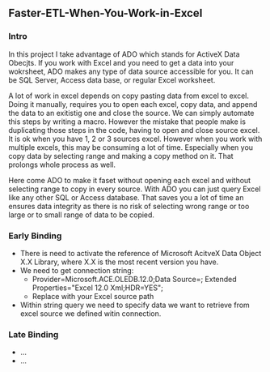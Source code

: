 <h2>Faster-ETL-When-You-Work-in-Excel</h2>
<h3>Intro</h3>
<p>In this project I take advantage of ADO which stands for ActiveX Data Obecjts. If you work with Excel and you need to get a data into your wokrsheet, ADO makes any type of data source accessible for you. It can be SQL Server, Access data base, or regular Excel worksheet.</p>
<p>A lot of work in excel depends on copy pasting data from excel to excel. Doing it manually, requires you to open each excel, copy data, and append the data to an exitistig one and close the source. We can simply automate this steps by writing a macro. However the mistake that people make is duplicating those steps in the code, having to open and close source excel. It is ok when you have 1, 2 or 3 sources excel. However when you work with multiple excels, this may be consuming a lot of time. Especially when you copy data by selecting range and making a copy method on it. That prolongs whole process as well.</p>
<p>Here come ADO to make it faset without opening each excel and without selecting range to copy in every source. With ADO you can just query Excel like any other SQL or Access database. That saves you a lot of time an ensures data integrity as there is no risk of selecting wrong range or too large or to small range of data to be copied.</p>
<h3>Early Binding</h3>
<ul>
  <li>There is need to activate the reference of Microsoft AcitveX Data Object X.X Library, where X.X is the most recent version you have.</li>
  <li>We need to get connection string:
    <ul>
      <li>Provider=Microsoft.ACE.OLEDB.12.0;Data Source=<c:\myFolder\myExcel2007file.xlsx>; Extended Properties="Excel 12.0 Xml;HDR=YES";</li>
      <li>Replace <c:\myFolder\myExcel2007file.xlsx> with your Excel source path</li>
    </ul>
  </li>
  <li>Within string query we need to specify data we want to retrieve from excel source we defined witin connection.</li>
</ul>

<h3>Late Binding</h3>
<ul>
  <li>...</li>
  <li>...</li>
</ul>
